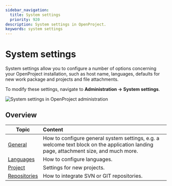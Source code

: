 ```yaml
---
sidebar_navigation:
  title: System settings
  priority: 920
description: System settings in OpenProject.
keywords: system settings
---
```

# System settings

System settings allow you to configure a number of options concerning your OpenProject installation, such as host name, languages, defaults for new work package and projects and file attachments.

To modify these settings, navigate to **Administration → System settings**.

![System settings in OpenProject administration](openproject_system_guide_system_settings.png)

## Overview

| Topic                        | Content                                                      |
| ---------------------------- | :----------------------------------------------------------- |
| [General](general-settings)  | How to configure general system settings, e.g. a welcome text block on the application landing page, attachment size, and much more. |
| [Languages](languages)       | How to configure languages.                                  |
| [Project](../projects)       | Settings for new projects.                                   |
| [Repositories](repositories) | How to integrate SVN or GIT repositories.                    |
